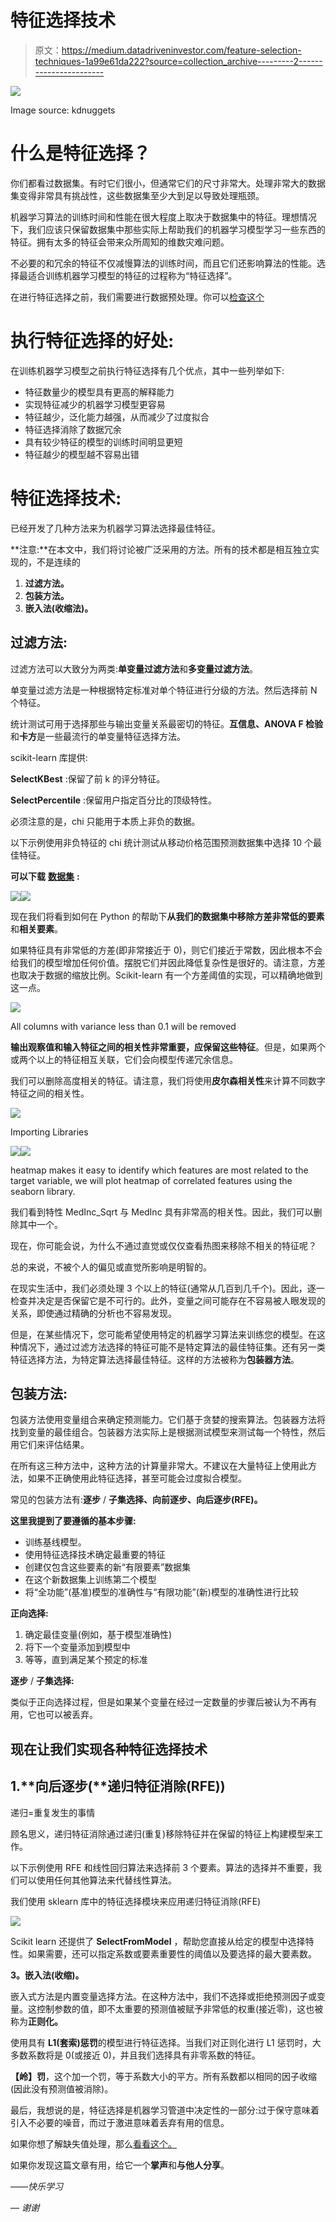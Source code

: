 # 特征选择技术

> 原文：<https://medium.datadriveninvestor.com/feature-selection-techniques-1a99e61da222?source=collection_archive---------2----------------------->

![](img/c75ba61895044ba1d7735351b14b32ce.png)

Image source: kdnuggets

# 什么是特征选择？

你们都看过数据集。有时它们很小，但通常它们的尺寸非常大。处理非常大的数据集变得非常具有挑战性，这些数据集至少大到足以导致处理瓶颈。

机器学习算法的训练时间和性能在很大程度上取决于数据集中的特征。理想情况下，我们应该只保留数据集中那些实际上帮助我们的机器学习模型学习一些东西的特征。拥有太多的特征会带来众所周知的维数灾难问题。

不必要的和冗余的特征不仅减慢算法的训练时间，而且它们还影响算法的性能。选择最适合训练机器学习模型的特征的过程称为“特征选择”。

在进行特征选择之前，我们需要进行数据预处理。你可以[检查这个](https://medium.com/@yashjoshilko/data-pre-processing-before-model-training-7e741e9cb253)

# 执行特征选择的好处:

在训练机器学习模型之前执行特征选择有几个优点，其中一些列举如下:

*   特征数量少的模型具有更高的解释能力
*   实现特征减少的机器学习模型更容易
*   特征越少，泛化能力越强，从而减少了过度拟合
*   特征选择消除了数据冗余
*   具有较少特征的模型的训练时间明显更短
*   特征越少的模型越不容易出错

# 特征选择技术:

已经开发了几种方法来为机器学习算法选择最佳特征。

**注意:**在本文中，我们将讨论被广泛采用的方法。所有的技术都是相互独立实现的，不是连续的

1.  **过滤方法。**
2.  **包装方法。**
3.  **嵌入法(收缩法)。**

## 过滤方法:

过滤方法可以大致分为两类:**单变量过滤方法**和**多变量过滤方法**。

单变量过滤方法是一种根据特定标准对单个特征进行分级的方法。然后选择前 N 个特征。

统计测试可用于选择那些与输出变量关系最密切的特征。**互信息、ANOVA F 检验**和**卡方**是一些最流行的单变量特征选择方法。

scikit-learn 库提供:

**SelectKBest** :保留了前 k 的评分特征。

**SelectPercentile** :保留用户指定百分比的顶级特性。

必须注意的是，chi 只能用于本质上非负的数据。

以下示例使用非负特征的 chi 统计测试从移动价格范围预测数据集中选择 10 个最佳特征。

**可以下载** [**数据集**](https://www.kaggle.com/iabhishekofficial/mobile-price-classification#train.csv) **:**

![](img/643ddac5b149ccf890ede013af2f6f62.png)![](img/e7c792f3fe00d7fda222989c24758fd1.png)

现在我们将看到如何在 Python 的帮助下**从我们的数据集中移除方差非常低的要素**和**相关要素**。

如果特征具有非常低的方差(即非常接近于 0)，则它们接近于常数，因此根本不会给我们的模型增加任何价值。摆脱它们并因此降低复杂性是很好的。请注意，方差也取决于数据的缩放比例。Scikit-learn 有一个方差阈值的实现，可以精确地做到这一点。

![](img/33c15626199c46512a34464700cf2e6c.png)

All columns with variance less than 0.1 will be removed

**输出观察值和输入特征之间的相关性非常重要，应保留这些特征**。但是，如果两个或两个以上的特征相互关联，它们会向模型传递冗余信息。

我们可以删除高度相关的特征。请注意，我们将使用**皮尔森相关性**来计算不同数字特征之间的相关性。

![](img/d3476f2eee502a00d3dc222f4e9ae4a9.png)

Importing Libraries

![](img/ffea29edfc616fdead2d6fd06f9f0f95.png)![](img/1a936959899232e8ecf4f3e59bdf92b4.png)

heatmap makes it easy to identify which features are most related to the target variable, we will plot heatmap of correlated features using the seaborn library.

我们看到特性 MedInc_Sqrt 与 MedInc 具有非常高的相关性。因此，我们可以删除其中一个。

现在，你可能会说，为什么不通过直觉或仅仅查看热图来移除不相关的特征呢？

总的来说，不被个人的偏见或直觉所影响是明智的。

在现实生活中，我们必须处理 3 个以上的特征(通常从几百到几千个)。因此，逐一检查并决定是否保留它是不可行的。此外，变量之间可能存在不容易被人眼发现的关系，即使通过精确的分析也不容易发现。

但是，在某些情况下，您可能希望使用特定的机器学习算法来训练您的模型。在这种情况下，通过过滤方法选择的特征可能不是特定算法的最佳特征集。还有另一类特征选择方法，为特定算法选择最佳特征。这样的方法被称为**包装器方法**。

## **包装方法:**

包装方法使用变量组合来确定预测能力。它们基于贪婪的搜索算法。包装器方法将找到变量的最佳组合。包装器方法实际上是根据测试模型来测试每一个特性，然后用它们来评估结果。

在所有这三种方法中，这种方法的计算量非常大。不建议在大量特征上使用此方法，如果不正确使用此特征选择，甚至可能会过度拟合模型。

常见的包装方法有:**逐步** / **子集选择、向前逐步、向后逐步(RFE)。**

**这里我提到了要遵循的基本步骤:**

*   训练基线模型。
*   使用特征选择技术确定最重要的特征
*   创建仅包含这些要素的新“有限要素”数据集
*   在这个新数据集上训练第二个模型
*   将“全功能”(基准)模型的准确性与“有限功能”(新)模型的准确性进行比较

**正向选择:**

1.  确定最佳变量(例如，基于模型准确性)
2.  将下一个变量添加到模型中
3.  等等，直到满足某个预定的标准

**逐步** / **子集选择:**

类似于正向选择过程，但是如果某个变量在经过一定数量的步骤后被认为不再有用，它也可以被丢弃。

## 现在让我们实现各种特征选择技术

## 1.**向后逐步(**递归特征消除(RFE))

递归=重复发生的事情

顾名思义，递归特征消除通过递归(重复)移除特征并在保留的特征上构建模型来工作。

以下示例使用 RFE 和线性回归算法来选择前 3 个要素。算法的选择并不重要，我们可以使用任何其他算法来代替线性算法。

我们使用 sklearn 库中的特征选择模块来应用递归特征消除(RFE)

![](img/6b33e4b8559fda19701903034252f901.png)

Scikit learn 还提供了 **SelectFromModel** ，帮助您直接从给定的模型中选择特性。如果需要，还可以指定系数或要素重要性的阈值以及要选择的最大要素数。

**3。嵌入法(收缩)。**

嵌入式方法是内置变量选择方法。在这种方法中，我们不选择或拒绝预测因子或变量。这控制参数的值，即不太重要的预测值被赋予非常低的权重(接近零)，这也被称为**正则化。**

使用具有 **L1(套索)惩罚**的模型进行特征选择。当我们对正则化进行 L1 惩罚时，大多数系数将是 0(或接近 0)，并且我们选择具有非零系数的特征。

**【岭】罚**，这个加一个罚，等于系数大小的平方。所有系数都以相同的因子收缩(因此没有预测值被消除)。

最后，我想说的是，特征选择是机器学习管道中决定性的一部分:过于保守意味着引入不必要的噪音，而过于激进意味着丢弃有用的信息。

如果你想了解缺失值处理，那么[看看这个。](https://medium.com/@dikshabellani.2803/handling-missing-values-bb8b549364cc)

如果你发现这篇文章有用，给它一个**掌声**和**与他人分享**。

——*快乐学习*

— *谢谢*